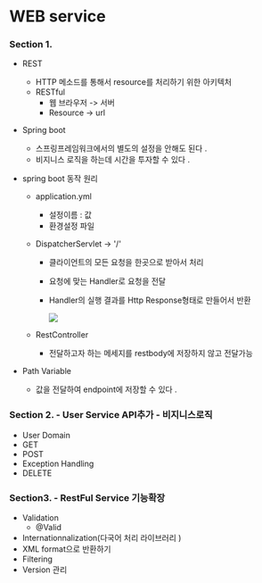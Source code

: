 # WEB service



### Section 1.

- REST 

  - HTTP 메소드를 통해서 resource를 처리하기 위한 아키텍처 
  - RESTful
    - 웹 브라우저  -> 서버 
    - Resource -> url 

- Spring boot 

  - 스프링프레임워크에서의 별도의 설정을 안해도 된다 .
  - 비지니스 로직을 하는데 시간을 투자할 수 있다 .

- spring boot 동작 원리 

  - application.yml 

    - 설정이름 :  값 
    - 환경설정 파일 

  - DispatcherServlet -> '/'

    - 클라이언트의 모든 요청을 한곳으로 받아서 처리

    - 요청에 맞는 Handler로 요청을 전달

    - Handler의 실행 결과를 Http Response형태로 만들어서 반환 

      ![](C:\Users\0516k\OneDrive\Pictures\dispatcherServler.PNG)

  - RestController 

    - 전달하고자 하는 메세지를 restbody에 저장하지 않고 전달가능 

- Path Variable 

  - 값을 전달하여 endpoint에 저장할 수 있다 .



### Section 2.  - User Service API추가  - 비지니스로직

- User Domain
- GET
- POST
- Exception Handling 
- DELETE



### Section3.  - RestFul Service 기능확장 

- Validation
  - @Valid 
- Internationnalization(다국어 처리 라이브러리 )
- XML format으로 반환하기
- Filtering
- Version 관리 

